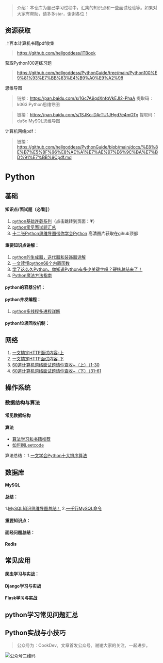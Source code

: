 > 介绍：本仓库为自己学习过程中，汇集的知识点和一些面试经验等。如果对大家有帮助，请多多star，谢谢各位！

## 资源获取
上百本计算机书籍pdf收集
> https://github.com/hellgoddess/ITBook

获取Python100道练习题
> https://github.com/hellgoddess/PythonGuide/tree/main/Python100%E9%81%93%E7%BB%83%E4%B9%A0%E9%A2%98

思维导图
> 链接：https://pan.baidu.com/s/1Gc7A9qdXnfqVkEJl2-PhaA 提取码：k063     Python思维导图

> 链接：https://pan.baidu.com/s/1SJKo-DArTU1JHgd7e4mOTg 提取码：du5o     MySQL思维导图


计算机网络pdf：
> 链接： https://github.com/hellgoddess/PythonGuide/blob/main/docs/%E8%8E%B7%E5%8F%96%E8%AE%A1%E7%AE%97%E6%9C%BA%E7%BD%91%E7%BB%9Cpdf.md

# Python
## 基础
#### 知识点/面试题（必看:muscle:）
1. [python基础连载系列](https://github.com/hellgoddess/PythonGuide/tree/main/Python%E5%9F%BA%E7%A1%80%E8%BF%9E%E8%BD%BD)（点击跳转到页面：:heartpulse:）
2. [python常见面试题汇总](https://github.com/hellgoddess/PythonGuide/blob/main/docs/python_%20Interview.md)
3. [十二张Python思维导图带你学会Python](https://mp.weixin.qq.com/s/cTi12tOugs8y52hmBBTafg) 高清图片获取在gihub顶部

#### 重要知识点讲解：
1. [python的生成器，迭代器和装饰器详解](https://mp.weixin.qq.com/s/hKMk285LRmGt7nDbMdepXw)
2. [一文读懂python68个内置函数](https://mp.weixin.qq.com/s/vtMHgt6kknU94fVZwfWjUA)
3. [学了这么久Python，你知道Python有多少关键字吗？硬核总结来了！](https://mp.weixin.qq.com/s/tIaegWbFC-sHawKBmaiwnw)
4. [Python魔法方法指南](https://pyzh.readthedocs.io/en/latest/python-magic-methods-guide.html#id8)

#### python的容器分析：


#### python并发编程：
1. [python多线程多进程详解](https://mp.weixin.qq.com/s/2aA7ke4lpcpdLK0etDmK4g)

#### python垃圾回收机制：

## 网络
1. [一文搞定HTTP面试内容-上](https://mp.weixin.qq.com/s/7sO8CteDjkz2d6y4jX2eNQ)
2. [一文搞定HTTP面试内容-下](https://mp.weixin.qq.com/s/1Umm6Ror1z-7oBCEBe6o5g)
3. [60道计算机网络面试题请你查收~（上）（1-30](https://mp.weixin.qq.com/s/NAE4Lzvu8LO1Q6GrrdZHxg)
4. [60道计算机网络面试题请你查收~（下）（31-61](https://mp.weixin.qq.com/s/LcnOAdKq_8qG8hJ6ORAVsw)

## 操作系统


### 数据结构与算法
#### 常见数据结构
#### 算法
+ [算法学习和书籍推荐](https://www.zhihu.com/question/323359308/answer/1545320858)
+ [如何刷Leetcode](https://www.zhihu.com/question/31092580/answer/1534887374)

算法总结：
1.[一文学会Python十大排序算法](https://github.com/hellgoddess/PythonGuide/blob/main/docs/%E4%B8%80%E6%96%87%E5%AD%A6%E4%BC%9APython%E5%8D%81%E5%A4%A7%E6%8E%92%E5%BA%8F%E7%AE%97%E6%B3%95.md)


## 数据库
#### MySQL
#### 总结：
1.[MySQL知识思维导图总结！](https://mp.weixin.qq.com/s/aMWgviKYMOX4GJ_ZfhJJXA)
2.[一千行MySQL命令](https://github.com/hellgoddess/PythonGuide/blob/main/docs/%E4%B8%80%E5%8D%83%E8%A1%8CMySQL%E5%91%BD%E4%BB%A4.md)
#### 重要知识点：
#### 面经问题总结：
#### Redis

## 常见应用

#### 爬虫学习与实战：
#### Django学习与实战
#### Flask学习与实战


## python学习常见问题汇总

## Python实战与小技巧

> 公众号为：CookDev，文章首发公众号，谢谢大家的关注，一起进步。

![公众号二维码](https://gitee.com/chushi123/picgo/raw/master/picture/公众号二维码.jpg)
